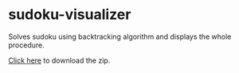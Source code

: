 # sudoku-visualizer
Solves sudoku using backtracking algorithm and displays the whole procedure.

[Click here](https://drive.google.com/uc?export=download&id=1lZEfYgTBp4bC331Tsfhy4E9tbLn9kPor) to download the zip.
